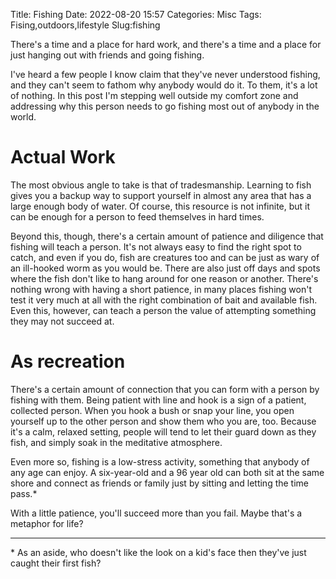 Title: Fishing
Date: 2022-08-20 15:57
Categories: Misc
Tags: Fising,outdoors,lifestyle
Slug:fishing

There's a time and a place for hard work, and there's a time and a place for just hanging out with friends and going fishing.

I've heard a few people I know claim that they've never understood fishing, and they can't seem to fathom why anybody would do it. To them, it's a lot of nothing. In this post I'm stepping well outside my comfort zone and addressing why this person needs to go fishing most out of anybody in the world.

# Actual Work

The most obvious angle to take is that of tradesmanship. Learning to fish gives you a backup way to support yourself in almost any area that has a large enough body of water. Of course, this resource is not infinite, but it can be enough for a person to feed themselves in hard times.

Beyond this, though, there's a certain amount of patience and diligence that fishing will teach a person. It's not always easy to find the right spot to catch, and even if you do, fish are creatures too and can be just as wary of an ill-hooked worm as you would be. There are also just off days and spots where the fish don't like to hang around for one reason or another. There's nothing wrong with having a short patience, in many places fishing won't test it very much at all with the right combination of bait and available fish. Even this, however, can teach a person the value of attempting something they may not succeed at.

# As recreation

There's a certain amount of connection that you can form with a person by fishing with them. Being patient with line and hook is a sign of a patient, collected person. When you hook a bush or snap your line, you open yourself up to the other person and show them who you are, too. Because it's a calm, relaxed setting, people will tend to let their guard down as they fish, and simply soak in the meditative atmosphere.

Even more so, fishing is a low-stress activity, something that anybody of any age can enjoy. A six-year-old and a 96 year old can both sit at the same shore and connect as friends or family just by sitting and letting the time pass.*

With a little patience, you'll succeed more than you fail. Maybe that's a metaphor for life?

-----

\* As an aside, who doesn't like the look on a kid's face then they've just caught their first fish?
